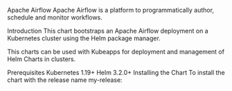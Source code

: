 Apache Airflow
Apache Airflow is a platform to programmatically author, schedule and monitor workflows.

Introduction
This chart bootstraps an Apache Airflow deployment on a Kubernetes cluster using the Helm package manager.

This charts can be used with Kubeapps for deployment and management of Helm Charts in clusters. 

Prerequisites
Kubernetes 1.19+
Helm 3.2.0+
Installing the Chart
To install the chart with the release name my-release: